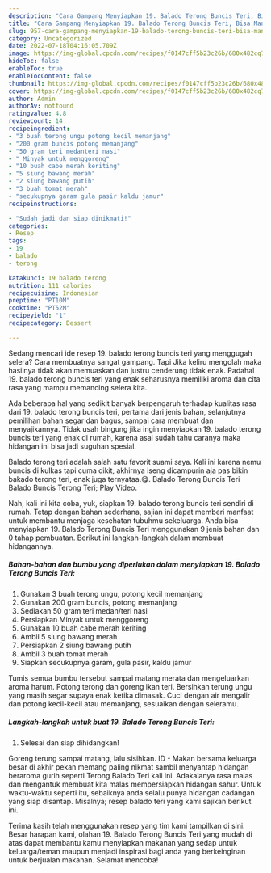 ```yaml
---
description: "Cara Gampang Menyiapkan 19. Balado Terong Buncis Teri, Bisa Manjain Lidah"
title: "Cara Gampang Menyiapkan 19. Balado Terong Buncis Teri, Bisa Manjain Lidah"
slug: 957-cara-gampang-menyiapkan-19-balado-terong-buncis-teri-bisa-manjain-lidah
category: Uncategorized
date: 2022-07-18T04:16:05.709Z
image: https://img-global.cpcdn.com/recipes/f0147cff5b23c26b/680x482cq70/19-balado-terong-buncis-teri-foto-resep-utama.jpg
hideToc: false
enableToc: true
enableTocContent: false
thumbnail: https://img-global.cpcdn.com/recipes/f0147cff5b23c26b/680x482cq70/19-balado-terong-buncis-teri-foto-resep-utama.jpg
cover: https://img-global.cpcdn.com/recipes/f0147cff5b23c26b/680x482cq70/19-balado-terong-buncis-teri-foto-resep-utama.jpg
author: Admin
authorAv: notfound
ratingvalue: 4.8
reviewcount: 14
recipeingredient:
- "3 buah terong ungu potong kecil memanjang"
- "200 gram buncis potong memanjang"
- "50 gram teri medanteri nasi"
- " Minyak untuk menggoreng"
- "10 buah cabe merah keriting"
- "5 siung bawang merah"
- "2 siung bawang putih"
- "3 buah tomat merah"
- "secukupnya garam gula pasir kaldu jamur"
recipeinstructions:

- "Sudah jadi dan siap dinikmati!"
categories:
- Resep
tags:
- 19
- balado
- terong

katakunci: 19 balado terong 
nutrition: 111 calories
recipecuisine: Indonesian
preptime: "PT10M"
cooktime: "PT52M"
recipeyield: "1"
recipecategory: Dessert

---
```



Sedang mencari ide resep 19. balado terong buncis teri yang menggugah selera? Cara membuatnya sangat gampang. Tapi Jika keliru mengolah maka hasilnya tidak akan memuaskan dan justru cenderung tidak enak. Padahal 19. balado terong buncis teri yang enak seharusnya memiliki aroma dan cita rasa yang mampu memancing selera kita.


Ada beberapa hal yang sedikit banyak berpengaruh terhadap kualitas rasa dari 19. balado terong buncis teri, pertama dari jenis bahan, selanjutnya pemilihan bahan segar dan bagus, sampai cara membuat dan menyajikannya. Tidak usah bingung jika ingin menyiapkan 19. balado terong buncis teri yang enak di rumah, karena asal sudah tahu caranya maka hidangan ini bisa jadi suguhan spesial.

Balado terong teri adalah salah satu favorit suami saya. Kali ini karena nemu buncis di kulkas tapi cuma dikit, akhirnya iseng dicampurin aja pas bikin bakado terong teri, enak juga ternyataa.😋. Balado Terong Buncis Teri Balado Buncis Terong Teri; Play Video.


Nah, kali ini kita coba, yuk, siapkan 19. balado terong buncis teri sendiri di rumah. Tetap dengan bahan sederhana, sajian ini dapat memberi manfaat untuk membantu menjaga kesehatan tubuhmu sekeluarga. Anda bisa menyiapkan 19. Balado Terong Buncis Teri menggunakan 9 jenis bahan dan 0 tahap pembuatan. Berikut ini langkah-langkah dalam membuat hidangannya.

<!--inarticleads1-->

##### Bahan-bahan dan bumbu yang diperlukan dalam menyiapkan 19. Balado Terong Buncis Teri:

1. Gunakan 3 buah terong ungu, potong kecil memanjang
1. Gunakan 200 gram buncis, potong memanjang
1. Sediakan 50 gram teri medan/teri nasi
1. Persiapkan  Minyak untuk menggoreng
1. Gunakan 10 buah cabe merah keriting
1. Ambil 5 siung bawang merah
1. Persiapkan 2 siung bawang putih
1. Ambil 3 buah tomat merah
1. Siapkan secukupnya garam, gula pasir, kaldu jamur


Tumis semua bumbu tersebut sampai matang merata dan mengeluarkan aroma harum. Potong terong dan goreng ikan teri. Bersihkan terung ungu yang masih segar supaya enak ketika dimasak. Cuci dengan air mengalir dan potong kecil-kecil atau memanjang, sesuaikan dengan seleramu. 

<!--inarticleads2-->

##### Langkah-langkah untuk buat 19. Balado Terong Buncis Teri:


1. Selesai dan siap dihidangkan!

Goreng terung sampai matang, lalu sisihkan. ID - Makan bersama keluarga besar di akhir pekan memang paling nikmat sambil menyantap hidangan beraroma gurih seperti Terong Balado Teri kali ini. Adakalanya rasa malas dan mengantuk membuat kita malas mempersiapkan hidangan sahur. Untuk waktu-waktu seperti itu, sebaiknya anda selalu punya hidangan cadangan yang siap disantap. Misalnya; resep balado teri yang kami sajikan berikut ini. 

Terima kasih telah menggunakan resep yang tim kami tampilkan di sini. Besar harapan kami, olahan 19. Balado Terong Buncis Teri yang mudah di atas dapat membantu kamu menyiapkan makanan yang sedap untuk keluarga/teman maupun menjadi inspirasi bagi anda yang berkeinginan untuk berjualan makanan. Selamat mencoba!
